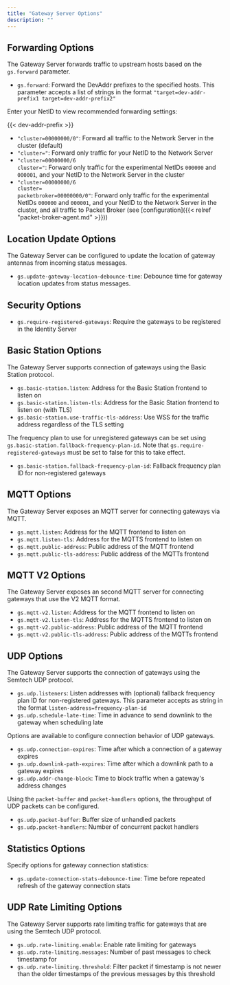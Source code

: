 ```yaml
---
title: "Gateway Server Options"
description: ""
---
```


## Forwarding Options

The Gateway Server forwards traffic to upstream hosts based on the `gs.forward` parameter.

- `gs.forward`: Forward the DevAddr prefixes to the specified hosts. This parameter accepts a list of strings in the format `"target=dev-addr-prefix1 target=dev-addr-prefix2"`

Enter your NetID to view recommended forwarding settings:

{{< dev-addr-prefix >}}

- <code>"cluster=00000000/0"</code>: Forward all traffic to the Network Server in the cluster (default)
- <code>"cluster=<span data-content="dev-addr-prefix"></span>"</code>: Forward only traffic for your NetID to the Network Server
- <code>"cluster=00000000/6 cluster=<span data-content="dev-addr-prefix"></span>"</code>: Forward only traffic for the experimental NetIDs `000000` and `000001`, and your NetID to the Network Server in the cluster
- <code>"cluster=00000000/6 cluster=<span data-content="dev-addr-prefix"></span> packetbroker=00000000/0"</code>: Forward only traffic for the experimental NetIDs `000000` and `000001`, and your NetID to the Network Server in the cluster, and all traffic to Packet Broker (see [configuration]({{< relref "packet-broker-agent.md" >}}))

## Location Update Options

The Gateway Server can be configured to update the location of gateway antennas from incoming status messages.

- `gs.update-gateway-location-debounce-time`: Debounce time for gateway location updates from status messages.

## Security Options

- `gs.require-registered-gateways`: Require the gateways to be registered in the Identity Server

## Basic Station Options

The Gateway Server supports connection of gateways using the Basic Station protocol.

- `gs.basic-station.listen`: Address for the Basic Station frontend to listen on
- `gs.basic-station.listen-tls`: Address for the Basic Station frontend to listen on (with TLS)
- `gs.basic-station.use-traffic-tls-address`: Use WSS for the traffic address regardless of the TLS setting

The frequency plan to use for unregistered gateways can be set using `gs.basic-station.fallback-frequency-plan-id`. Note that `gs.require-registered-gateways` must be set to false for this to take effect.

- `gs.basic-station.fallback-frequency-plan-id`: Fallback frequency plan ID for non-registered gateways

## MQTT Options

The Gateway Server exposes an MQTT server for connecting gateways via MQTT.

- `gs.mqtt.listen`: Address for the MQTT frontend to listen on
- `gs.mqtt.listen-tls`: Address for the MQTTS frontend to listen on
- `gs.mqtt.public-address`: Public address of the MQTT frontend
- `gs.mqtt.public-tls-address`: Public address of the MQTTs frontend

## MQTT V2 Options

The Gateway Server exposes an second MQTT server for connecting gateways that use the V2 MQTT format.

- `gs.mqtt-v2.listen`: Address for the MQTT frontend to listen on
- `gs.mqtt-v2.listen-tls`: Address for the MQTTS frontend to listen on
- `gs.mqtt-v2.public-address`: Public address of the MQTT frontend
- `gs.mqtt-v2.public-tls-address`: Public address of the MQTTs frontend

## UDP Options

The Gateway Server supports the connection of gateways using the Semtech UDP protocol.

- `gs.udp.listeners`: Listen addresses with (optional) fallback frequency plan ID for non-registered gateways. This parameter accepts as string in the format `listen-address=frequency-plan-id`
- `gs.udp.schedule-late-time`: Time in advance to send downlink to the gateway when scheduling late

Options are available to configure connection behavior of UDP gateways.

- `gs.udp.connection-expires`: Time after which a connection of a gateway expires
- `gs.udp.downlink-path-expires`: Time after which a downlink path to a gateway expires
- `gs.udp.addr-change-block`: Time to block traffic when a gateway's address changes

Using the `packet-buffer` and `packet-handlers` options, the throughput of UDP packets can be configured.

- `gs.udp.packet-buffer`: Buffer size of unhandled packets
- `gs.udp.packet-handlers`: Number of concurrent packet handlers

## Statistics Options

Specify options for gateway connection statistics:

- `gs.update-connection-stats-debounce-time`: Time before repeated refresh of the gateway connection stats

## UDP Rate Limiting Options

The Gateway Server supports rate limiting traffic for gateways that are using the Semtech UDP protocol.

- `gs.udp.rate-limiting.enable`: Enable rate limiting for gateways
- `gs.udp.rate-limiting.messages`: Number of past messages to check timestamp for
- `gs.udp.rate-limiting.threshold`: Filter packet if timestamp is not newer than the older timestamps of the previous messages by this threshold

